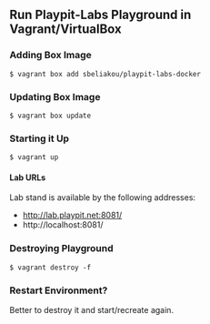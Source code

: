 ## Run Playpit-Labs Playground in Vagrant/VirtualBox

### Adding Box Image

```
$ vagrant box add sbeliakou/playpit-labs-docker
```

### Updating Box Image
```
$ vagrant box update
```

### Starting it Up
```
$ vagrant up
```

#### Lab URLs
Lab stand is available by the following addresses:

- http://lab.playpit.net:8081/
- http://localhost:8081/

### Destroying Playground
```
$ vagrant destroy -f
```

### Restart Environment?

Better to destroy it and start/recreate again.
